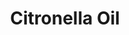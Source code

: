 ---
name: Citronella Oil
title: Citronella Oil
details:
  - detail:
      key: Packaging Size
      value: 5, 25, 200 Kg
  - detail:
      key: Brand
      value: Natural Aroma
  - detail:
      key: Botanical Name
      value: Cymbopogon nardus
  - detail:
      key: Country of Origin
      value: Made in India
  - detail:
      key: Packaging Type
      value: Can, Barrel
showOnHome: false
thumbnail: https://5.imimg.com/data5/SELLER/Default/2021/12/JX/UI/CD/3823480/citronella-oil-500x500.jpg
productImages:
  - https://ucarecdn.com/8213c725-21d0-4ac0-ad5e-c1975c20032b/
category: essential oils
---